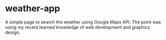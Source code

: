 # weather-app

A simple page to search the weather using Google Maps API. The point was using my recent learned knowledge of web development and graphics design.

